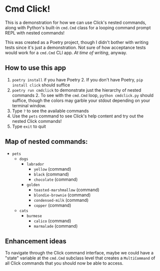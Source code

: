 # Cmd Click!

This is a demonstration for how we can use Click's nested commands, along with Python's built-in `cmd.Cmd` class for a looping command prompt REPL with nested commands!

This was created as a Poetry project, though I didn't bother with writing tests since it's just a demonstration. Not sure of how acceptance tests would work for a `cmd.Cmd` CLI app. _At time of writing_, anyway.


## How to use this app

1. `poetry install` if you have Poetry
   2. If you don't have Poetry, `pip install click` should suffice
2. `poetry run cmdclick` to demonstrate just the hierarchy of nested commands
   2. To see with the `cmd.Cmd` loop, `python cmdclick.py` should suffice, though the colors may garble your stdout depending on your terminal window.
3. Type `?` to see the available commands
4. Use the `pets` command to see Click's help content and try out the nested Click commands!
5. Type `exit` to quit

## Map of nested commands:

- `pets`
  - `dogs`
    - `labrador`
      - `yellow` (command)
      - `black` (command)
      - `chocolate` (command)
    - `golden`
      - `toasted-marshmallow` (command)
      - `blondie-brownie` (command)
      - `condensed-milk` (command)
      - `copper` (command)
  - `cats`
    - `burmese`
      - `calico` (command)
      - `marmalade` (command)


## Enhancement ideas

To navigate through the Click command interface, maybe we could have a "state" variable at the `cmd.Cmd` subclass level that creates a `MultiCommand` of all Click commands that you should now be able to access.